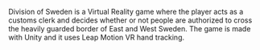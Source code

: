 Division of Sweden is a Virtual Reality game where the player acts as a customs clerk and decides whether or not people are authorized
to cross the heavily guarded border of East and West Sweden. The game is made with Unity and it uses Leap Motion VR hand tracking.
